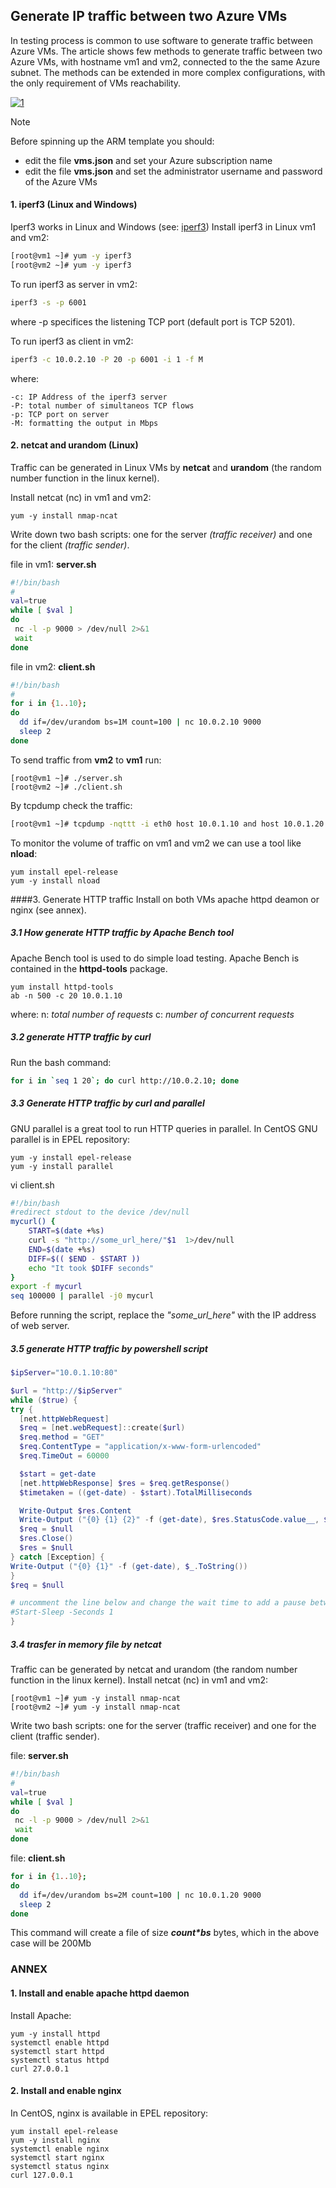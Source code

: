 <properties
pageTitle= 'Generate IP traffic between two Azure VMs'
description= "Generate IP traffic between two Azure Virtual Machines"
documentationcenter: na
services=""
documentationCenter="na"
authors="fabferri"
manager=""
editor=""/>

<tags
   ms.service="configuration-Example-Azure"
   ms.devlang="na"
   ms.topic="article"
   ms.tgt_pltfrm="na"
   ms.workload="na"
   ms.date="27/11/2018"
   ms.author="fabferri" />

## Generate IP traffic between two Azure VMs

In testing process is common to use software to generate traffic between Azure VMs.
The article shows few methods to generate traffic between two Azure VMs, with hostname vm1 and vm2, connected to the the same Azure subnet. The methods can be extended in more complex configurations, with the only requirement of VMs reachability.

[![1]][1]



> [!NOTE]
> Before spinning up the ARM template you should:
> * edit the file **vms.json** and set your Azure subscription name
> * edit the file **vms.json** and set the administrator username and password of the Azure VMs
>



#### <a name="iperf3"></a>1. iperf3 (Linux and Windows)
Iperf3 works in Linux and Windows (see: [iperf3](https://iperf.fr/))
Install iperf3 in Linux vm1 and vm2:

```bash
[root@vm1 ~]# yum -y iperf3
[root@vm2 ~]# yum -y iperf3
```

To run iperf3 as server in vm2:

```bash
iperf3 -s -p 6001
```

where -p specifices the listening TCP port (default port is TCP 5201).

To run iperf3 as client in vm2:

```bash
iperf3 -c 10.0.2.10 -P 20 -p 6001 -i 1 -f M
```
where:

    -c: IP Address of the iperf3 server
    -P: total number of simultaneos TCP flows
    -p: TCP port on server
    -M: formatting the output in Mbps

#### <a name="netcat"></a>2. netcat and urandom (Linux)

Traffic can be generated in Linux VMs by **netcat** and **urandom** (the random number function in the linux kernel).

Install netcat (nc) in vm1 and vm2:

```console
yum -y install nmap-ncat
```
Write down two bash scripts: one for the server _(traffic receiver)_ and one for the client _(traffic sender)_.

file in vm1: **server.sh**

```bash
#!/bin/bash
#
val=true
while [ $val ]
do
 nc -l -p 9000 > /dev/null 2>&1
 wait
done
```
file in vm2: **client.sh**

```bash
#!/bin/bash
#
for i in {1..10};
do
  dd if=/dev/urandom bs=1M count=100 | nc 10.0.2.10 9000
  sleep 2
done
```
To send traffic from **vm2** to **vm1** run:

```console
[root@vm1 ~]# ./server.sh
[root@vm2 ~]# ./client.sh
```

By tcpdump check the traffic:

```bash
[root@vm1 ~]# tcpdump -nqttt -i eth0 host 10.0.1.10 and host 10.0.1.20
```

To monitor the volume of traffic on vm1 and vm2 we can use a tool like **nload**:

```console
yum install epel-release
yum -y install nload
```
####<a name="ApacheBench"></a>3. Generate HTTP traffic
Install on both VMs apache httpd deamon or nginx (see annex).

##### <a name="ApacheBench"></a>3.1 How generate HTTP traffic by Apache Bench tool

Apache Bench tool is used to do simple load testing. Apache Bench is contained in the **httpd-tools** package.

```console
yum install httpd-tools
ab -n 500 -c 20 10.0.1.10
```
where:
n: _total number of requests_
c: _number of concurrent requests_


##### <a name="curl"></a>3.2 generate HTTP traffic by curl
Run the bash command:

```bash
for i in `seq 1 20`; do curl http://10.0.2.10; done
```

##### <a name="curl"></a>3.3 Generate HTTP traffic by curl and parallel
GNU parallel is a great tool to run HTTP queries in parallel. In CentOS GNU parallel is in EPEL repository:

```console
yum -y install epel-release
yum -y install parallel
```

vi client.sh

```bash
#!/bin/bash
#redirect stdout to the device /dev/null
mycurl() {
    START=$(date +%s)
    curl -s "http://some_url_here/"$1  1>/dev/null
    END=$(date +%s)
    DIFF=$(( $END - $START ))
    echo "It took $DIFF seconds"
}
export -f mycurl
seq 100000 | parallel -j0 mycurl
```
Before running the script, replace the _"some_url_here"_ with the IP address of web server.



##### <a name="HTTPpowershell"></a>3.5 generate HTTP traffic by powershell script

```powershell
$ipServer="10.0.1.10:80"

$url = "http://$ipServer"
while ($true) {
try {
  [net.httpWebRequest]
  $req = [net.webRequest]::create($url)
  $req.method = "GET"
  $req.ContentType = "application/x-www-form-urlencoded"
  $req.TimeOut = 60000

  $start = get-date
  [net.httpWebResponse] $res = $req.getResponse()
  $timetaken = ((get-date) - $start).TotalMilliseconds

  Write-Output $res.Content
  Write-Output ("{0} {1} {2}" -f (get-date), $res.StatusCode.value__, $timetaken)
  $req = $null
  $res.Close()
  $res = $null
} catch [Exception] {
Write-Output ("{0} {1}" -f (get-date), $_.ToString())
}
$req = $null

# uncomment the line below and change the wait time to add a pause between requests
#Start-Sleep -Seconds 1
}
```

##### <a name="wget"></a>3.4 trasfer in memory file by netcat

Traffic can be generated by netcat and urandom (the random number function in the linux kernel).
Install netcat (nc) in vm1 and vm2:

```console
[root@vm1 ~]# yum -y install nmap-ncat
[root@vm2 ~]# yum -y install nmap-ncat
```

Write two bash scripts: one for the server (traffic receiver) and one for the client (traffic sender).

file: **server.sh**
```bash
#!/bin/bash
#
val=true
while [ $val ]
do
 nc -l -p 9000 > /dev/null 2>&1
 wait
done
```

file: **client.sh**
```bash
for i in {1..10};
do
  dd if=/dev/urandom bs=2M count=100 | nc 10.0.1.20 9000
  sleep 2
done
```
This command will create a file of size **_count*bs_** bytes, which in the above case will be 200Mb


### <a name="ANNEX"></a>ANNEX
#### <a name="EnableApacheWeb"></a>1. Install and enable apache httpd daemon
Install Apache:

```console
yum -y install httpd
systemctl enable httpd
systemctl start httpd
systemctl status httpd
curl 27.0.0.1
```

#### <a name="installnginx"></a>2. Install and enable nginx
In CentOS, nginx is available in EPEL repository:

```console
yum install epel-release
yum -y install nginx
systemctl enable nginx
systemctl start nginx
systemctl status nginx
curl 127.0.0.1
```


<!--Image References-->

[1]: ./media/network-diagram.png "network diagram"

<!--Link References-->


